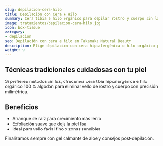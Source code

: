 ```yaml
---
slug: depilacion-cera-hilo
title: Depilación con Cera e Hilo
summary: Cera tibia e hilo orgánico para depilar rostro y cuerpo sin láser, de forma suave y precisa.
image: tratamientos/depilacion-cera-hilo.jpg
icon: box-tissue
category:
- depilacion
seo: Depilación con cera e hilo en Takamaka Natural Beauty
description: Elige depilación con cera hipoalergénica o hilo orgánico para una piel suave y cuidada, sin recurrir al láser.
weight: 9
---
```


## Técnicas tradicionales cuidadosas con tu piel

Si prefieres métodos sin luz, ofrecemos cera tibia hipoalergénica e hilo orgánico 100 % algodón para eliminar vello de rostro y cuerpo con precisión milimétrica.

## Beneficios

- Arranque de raíz para crecimiento más lento
- Exfoliación suave que deja la piel lisa
- Ideal para vello facial fino o zonas sensibles

Finalizamos siempre con gel calmante de aloe y consejos post-depilación.
